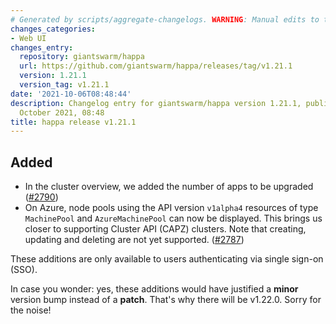 ```yaml
---
# Generated by scripts/aggregate-changelogs. WARNING: Manual edits to this files will be overwritten.
changes_categories:
- Web UI
changes_entry:
  repository: giantswarm/happa
  url: https://github.com/giantswarm/happa/releases/tag/v1.21.1
  version: 1.21.1
  version_tag: v1.21.1
date: '2021-10-06T08:48:44'
description: Changelog entry for giantswarm/happa version 1.21.1, published on 06
  October 2021, 08:48
title: happa release v1.21.1
---
```


## Added

- In the cluster overview, we added the number of apps to be upgraded ([#2790](https://github.com/giantswarm/happa/pull/2790))
- On Azure, node pools using the API version `v1alpha4` resources of type `MachinePool` and `AzureMachinePool` can now be displayed. This brings us closer to supporting Cluster API (CAPZ) clusters. Note that creating, updating and deleting are not yet supported. ([#2787](https://github.com/giantswarm/happa/pull/2787))

These additions are only available to users authenticating via single sign-on (SSO).

In case you wonder: yes, these additions would have justified a **minor** version bump instead of a **patch**. That's why there will be v1.22.0. Sorry for the noise!
